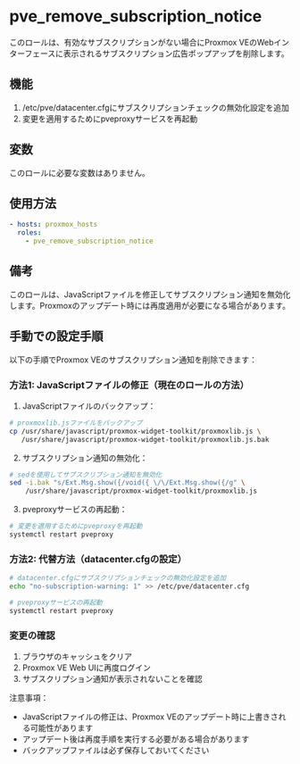 # pve_remove_subscription_notice

このロールは、有効なサブスクリプションがない場合にProxmox VEのWebインターフェースに表示されるサブスクリプション広告ポップアップを削除します。

## 機能

1. /etc/pve/datacenter.cfgにサブスクリプションチェックの無効化設定を追加
2. 変更を適用するためにpveproxyサービスを再起動

## 変数

このロールに必要な変数はありません。

## 使用方法

```yaml
- hosts: proxmox_hosts
  roles:
    - pve_remove_subscription_notice
```

## 備考

このロールは、JavaScriptファイルを修正してサブスクリプション通知を無効化します。Proxmoxのアップデート時には再度適用が必要になる場合があります。

## 手動での設定手順

以下の手順でProxmox VEのサブスクリプション通知を削除できます：

### 方法1: JavaScriptファイルの修正（現在のロールの方法）

1. JavaScriptファイルのバックアップ：
```bash
# proxmoxlib.jsファイルをバックアップ
cp /usr/share/javascript/proxmox-widget-toolkit/proxmoxlib.js \
   /usr/share/javascript/proxmox-widget-toolkit/proxmoxlib.js.bak
```

2. サブスクリプション通知の無効化：
```bash
# sedを使用してサブスクリプション通知を無効化
sed -i.bak "s/Ext.Msg.show({/void({ \/\/Ext.Msg.show({/g" \
    /usr/share/javascript/proxmox-widget-toolkit/proxmoxlib.js
```

3. pveproxyサービスの再起動：
```bash
# 変更を適用するためにpveproxyを再起動
systemctl restart pveproxy
```

### 方法2: 代替方法（datacenter.cfgの設定）

```bash
# datacenter.cfgにサブスクリプションチェックの無効化設定を追加
echo "no-subscription-warning: 1" >> /etc/pve/datacenter.cfg

# pveproxyサービスの再起動
systemctl restart pveproxy
```

### 変更の確認

1. ブラウザのキャッシュをクリア
2. Proxmox VE Web UIに再度ログイン
3. サブスクリプション通知が表示されないことを確認

注意事項：
- JavaScriptファイルの修正は、Proxmox VEのアップデート時に上書きされる可能性があります
- アップデート後は再度手順を実行する必要がある場合があります
- バックアップファイルは必ず保存しておいてください